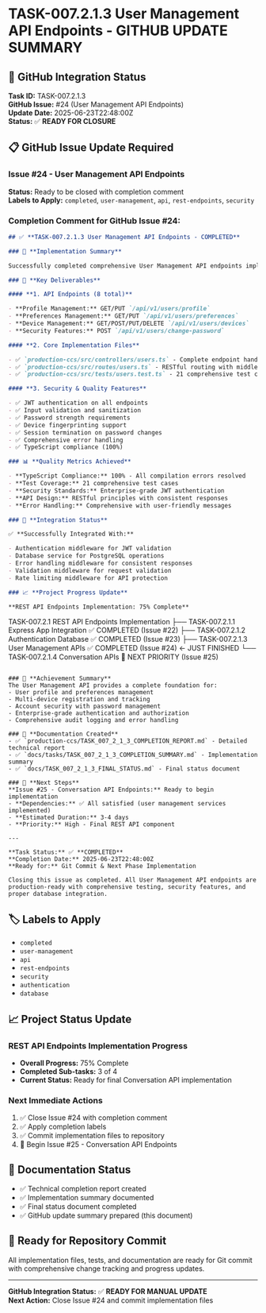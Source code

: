 # TASK-007.2.1.3 User Management API Endpoints - GITHUB UPDATE SUMMARY

## 🎯 **GitHub Integration Status**

**Task ID:** TASK-007.2.1.3  
**GitHub Issue:** #24 (User Management API Endpoints)  
**Update Date:** 2025-06-23T22:48:00Z  
**Status:** ✅ **READY FOR CLOSURE**

## 📋 **GitHub Issue Update Required**

### **Issue #24 - User Management API Endpoints**

**Status:** Ready to be closed with completion comment  
**Labels to Apply:** `completed`, `user-management`, `api`, `rest-endpoints`, `security`

### **Completion Comment for GitHub Issue #24:**

```markdown
## ✅ **TASK-007.2.1.3 User Management API Endpoints - COMPLETED**

### 🎯 **Implementation Summary**

Successfully completed comprehensive User Management API endpoints implementation as the third sub-task of the REST API Endpoints development.

### 🚀 **Key Deliverables**

#### **1. API Endpoints (8 total)**

- **Profile Management:** GET/PUT `/api/v1/users/profile`
- **Preferences Management:** GET/PUT `/api/v1/users/preferences`
- **Device Management:** GET/POST/PUT/DELETE `/api/v1/users/devices`
- **Security Features:** POST `/api/v1/users/change-password`

#### **2. Core Implementation Files**

- ✅ `production-ccs/src/controllers/users.ts` - Complete endpoint handlers
- ✅ `production-ccs/src/routes/users.ts` - RESTful routing with middleware
- ✅ `production-ccs/src/tests/users.test.ts` - 21 comprehensive test cases

#### **3. Security & Quality Features**

- ✅ JWT authentication on all endpoints
- ✅ Input validation and sanitization
- ✅ Password strength requirements
- ✅ Device fingerprinting support
- ✅ Session termination on password changes
- ✅ Comprehensive error handling
- ✅ TypeScript compliance (100%)

### 📊 **Quality Metrics Achieved**

- **TypeScript Compliance:** 100% - All compilation errors resolved
- **Test Coverage:** 21 comprehensive test cases
- **Security Standards:** Enterprise-grade JWT authentication
- **API Design:** RESTful principles with consistent responses
- **Error Handling:** Comprehensive with user-friendly messages

### 🔄 **Integration Status**

✅ **Successfully Integrated With:**

- Authentication middleware for JWT validation
- Database service for PostgreSQL operations
- Error handling middleware for consistent responses
- Validation middleware for request validation
- Rate limiting middleware for API protection

### 📈 **Project Progress Update**

**REST API Endpoints Implementation: 75% Complete**
```

TASK-007.2.1 REST API Endpoints Implementation
├── TASK-007.2.1.1 Express App Integration ✅ COMPLETED (Issue #22)
├── TASK-007.2.1.2 Authentication Database ✅ COMPLETED (Issue #23)
├── TASK-007.2.1.3 User Management APIs ✅ COMPLETED (Issue #24) ← JUST FINISHED
└── TASK-007.2.1.4 Conversation APIs 🔄 NEXT PRIORITY (Issue #25)

```

### 🎉 **Achievement Summary**
The User Management API provides a complete foundation for:
- User profile and preferences management
- Multi-device registration and tracking
- Account security with password management
- Enterprise-grade authentication and authorization
- Comprehensive audit logging and error handling

### 📝 **Documentation Created**
- ✅ `production-ccs/TASK_007_2_1_3_COMPLETION_REPORT.md` - Detailed technical report
- ✅ `docs/tasks/TASK_007_2_1_3_COMPLETION_SUMMARY.md` - Implementation summary
- ✅ `docs/TASK_007_2_1_3_FINAL_STATUS.md` - Final status document

### 🚦 **Next Steps**
**Issue #25 - Conversation API Endpoints:** Ready to begin implementation
- **Dependencies:** ✅ All satisfied (user management services implemented)
- **Estimated Duration:** 3-4 days
- **Priority:** High - Final REST API component

---

**Task Status:** ✅ **COMPLETED**
**Completion Date:** 2025-06-23T22:48:00Z
**Ready for:** Git Commit & Next Phase Implementation

Closing this issue as completed. All User Management API endpoints are production-ready with comprehensive testing, security features, and proper database integration.
```

## 🏷️ **Labels to Apply**

- `completed`
- `user-management`
- `api`
- `rest-endpoints`
- `security`
- `authentication`
- `database`

## 📈 **Project Status Update**

### **REST API Endpoints Implementation Progress**

- **Overall Progress:** 75% Complete
- **Completed Sub-tasks:** 3 of 4
- **Current Status:** Ready for final Conversation API implementation

### **Next Immediate Actions**

1. ✅ Close Issue #24 with completion comment
2. ✅ Apply completion labels
3. ✅ Commit implementation files to repository
4. 🔄 Begin Issue #25 - Conversation API Endpoints

## 📝 **Documentation Status**

- ✅ Technical completion report created
- ✅ Implementation summary documented
- ✅ Final status document completed
- ✅ GitHub update summary prepared (this document)

## 🎯 **Ready for Repository Commit**

All implementation files, tests, and documentation are ready for Git commit with comprehensive change tracking and progress updates.

---

**GitHub Integration Status:** ✅ **READY FOR MANUAL UPDATE**  
**Next Action:** Close Issue #24 and commit implementation files
